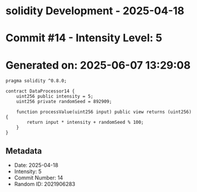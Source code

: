 ﻿# solidity Development - 2025-04-18
# Commit #14 - Intensity Level: 5
# Generated on: 2025-06-07 13:29:08
```solidity
pragma solidity ^0.8.0;

contract DataProcessor14 {
    uint256 public intensity = 5;
    uint256 private randomSeed = 892909;

    function processValue(uint256 input) public view returns (uint256) {
        return input * intensity + randomSeed % 100;
    }
}
```
## Metadata
- Date: 2025-04-18
- Intensity: 5
- Commit Number: 14
- Random ID: 2021906283
